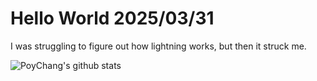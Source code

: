 # Hello World 2025/03/31

I was struggling to figure out how lightning works, but then it struck me.

![PoyChang's github stats](https://github-readme-stats.vercel.app/api?username=poychang&show_icons=true&theme=dracula)
